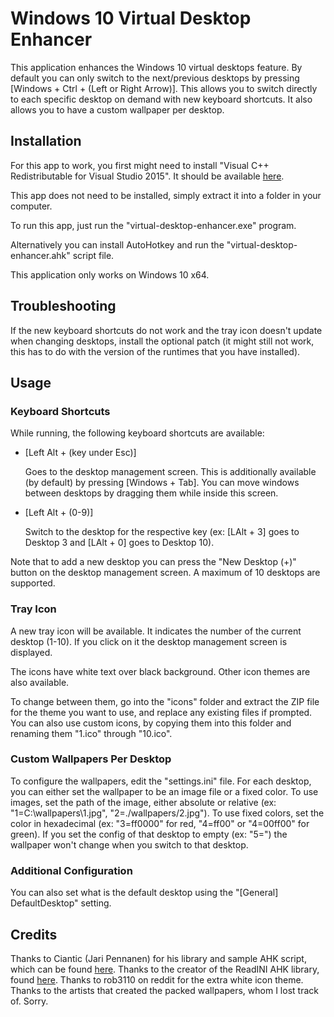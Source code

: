 Windows 10 Virtual Desktop Enhancer
===

This application enhances the Windows 10 virtual desktops feature.
By default you can only switch to the next/previous desktops by pressing [Windows + Ctrl + (Left or Right Arrow)].
This allows you to switch directly to each specific desktop on demand with new keyboard shortcuts.
It also allows you to have a custom wallpaper per desktop.

## Installation

For this app to work, you first might need to install "Visual C++ Redistributable for Visual Studio 2015".
It should be available [here](https://www.microsoft.com/en-us/download/details.aspx?id=48145).

This app does not need to be installed, simply extract it into a folder in your computer.

To run this app, just run the "virtual-desktop-enhancer.exe" program.

Alternatively you can install AutoHotkey and run the "virtual-desktop-enhancer.ahk" script file.

This application only works on Windows 10 x64.

## Troubleshooting

If the new keyboard shortcuts do not work and the tray icon doesn't update when changing desktops, install the optional patch (it might still not work, this has to do with the version of the runtimes that you have installed).

## Usage

### Keyboard Shortcuts

While running, the following keyboard shortcuts are available:
- [Left Alt + (key under Esc)]

    Goes to the desktop management screen.
    This is additionally available (by default) by pressing [Windows + Tab].
    You can move windows between desktops by dragging them while inside this screen.

- [Left Alt + (0-9)]

    Switch to the desktop for the respective key (ex: [LAlt + 3] goes to Desktop 3 and [LAlt + 0] goes to Desktop 10).

Note that to add a new desktop you can press the "New Desktop (+)" button on the desktop management screen.
A maximum of 10 desktops are supported.

### Tray Icon

A new tray icon will be available. It indicates the number of the current desktop (1-10).
If you click on it the desktop management screen is displayed.

The icons have white text over black background. Other icon themes are also available.

To change between them, go into the "icons" folder and extract the ZIP file for the theme you want to use, and replace any existing files if prompted. You can also use custom icons, by copying them into this folder and renaming them "1.ico" through "10.ico".

### Custom Wallpapers Per Desktop

To configure the wallpapers, edit the "settings.ini" file.
For each desktop, you can either set the wallpaper to be an image file or a fixed color.
To use images, set the path of the image, either absolute or relative (ex: "1=C:\wallpapers\1.jpg", "2=./wallpapers/2.jpg").
To use fixed colors, set the color in hexadecimal (ex: "3=ff0000" for red, "4=ff00" or "4=00ff00" for green).
If you set the config of that desktop to empty (ex: "5=") the wallpaper won't change when you switch to that desktop.

### Additional Configuration

You can also set what is the default desktop using the "[General] DefaultDesktop" setting.

## Credits

Thanks to Ciantic (Jari Pennanen) for his library and sample AHK script, which can be found [here](https://github.com/Ciantic/VirtualDesktopAccessor).
Thanks to the creator of the ReadINI AHK library, found [here](https://autohotkey.com/board/topic/33506-read-ini-file-in-one-go/).
Thanks to rob3110 on reddit for the extra white icon theme.
Thanks to the artists that created the packed wallpapers, whom I lost track of. Sorry.